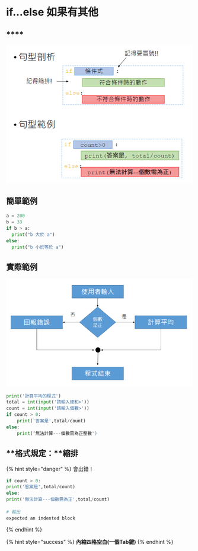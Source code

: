 # if...else 如果有其他

## ****

![](<../../.gitbook/assets/image (38).png>)

## **簡單範例**

```python
a = 200
b = 33
if b > a:
  print("b 大於 a")
else:
  print("b 小於等於 a")
```

## 實際範例

![](<../../.gitbook/assets/image (37).png>)

```python
print('計算平均的程式')
total = int(input('請輸入總和>'))
count = int(input('請輸入個數>'))
if count > 0:
	print('答案是',total/count)
else:
	print(‘無法計算---個數需為正整數')
```

## **格式規定：**縮排

{% hint style="danger" %}
會出錯！

```python
if count > 0:
print('答案是',total/count)
else:
print('無法計算---個數需為正',total/count)

# 輸出
expected an indented block
```
{% endhint %}

{% hint style="success" %}
**內縮四格空白(一個Tab鍵)**
{% endhint %}
